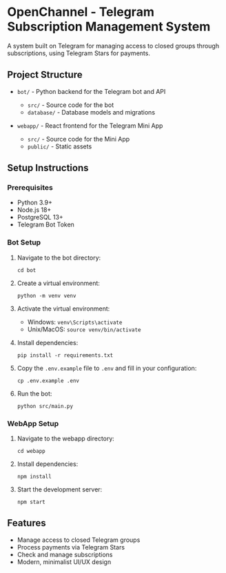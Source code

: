# OpenChannel - Telegram Subscription Management System

A system built on Telegram for managing access to closed groups through subscriptions, using Telegram Stars for payments.

## Project Structure

- `bot/` - Python backend for the Telegram bot and API
  - `src/` - Source code for the bot
  - `database/` - Database models and migrations

- `webapp/` - React frontend for the Telegram Mini App
  - `src/` - Source code for the Mini App
  - `public/` - Static assets

## Setup Instructions

### Prerequisites
- Python 3.9+
- Node.js 18+
- PostgreSQL 13+
- Telegram Bot Token

### Bot Setup
1. Navigate to the bot directory:
   ```
   cd bot
   ```

2. Create a virtual environment:
   ```
   python -m venv venv
   ```

3. Activate the virtual environment:
   - Windows: `venv\Scripts\activate`
   - Unix/MacOS: `source venv/bin/activate`

4. Install dependencies:
   ```
   pip install -r requirements.txt
   ```

5. Copy the `.env.example` file to `.env` and fill in your configuration:
   ```
   cp .env.example .env
   ```

6. Run the bot:
   ```
   python src/main.py
   ```

### WebApp Setup
1. Navigate to the webapp directory:
   ```
   cd webapp
   ```

2. Install dependencies:
   ```
   npm install
   ```

3. Start the development server:
   ```
   npm start
   ```

## Features
- Manage access to closed Telegram groups
- Process payments via Telegram Stars
- Check and manage subscriptions
- Modern, minimalist UI/UX design 